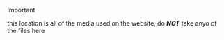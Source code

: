 > [!important]
> this location is all of the media used on the website, do **_NOT_** take anyo of the files here
